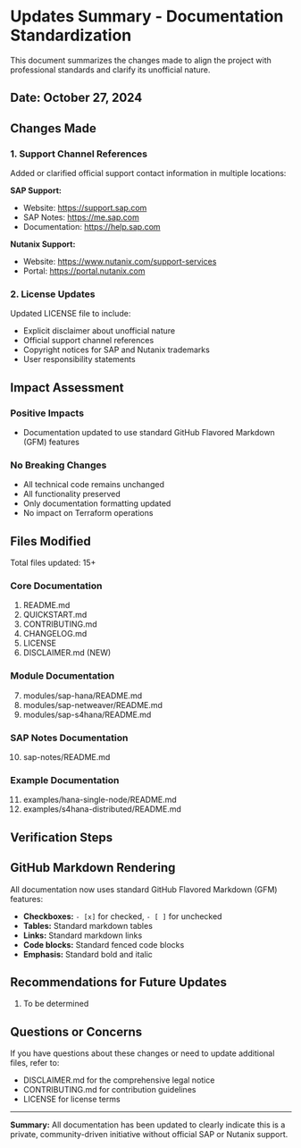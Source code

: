 # Updates Summary - Documentation Standardization

This document summarizes the changes made to align the project with professional standards and clarify its unofficial nature.

## Date: October 27, 2024

## Changes Made

### 1. Support Channel References

Added or clarified official support contact information in multiple locations:

**SAP Support:**
- Website: https://support.sap.com
- SAP Notes: https://me.sap.com
- Documentation: https://help.sap.com

**Nutanix Support:**
- Website: https://www.nutanix.com/support-services
- Portal: https://portal.nutanix.com

### 2. License Updates

Updated LICENSE file to include:
- Explicit disclaimer about unofficial nature
- Official support channel references
- Copyright notices for SAP and Nutanix trademarks
- User responsibility statements

## Impact Assessment

### Positive Impacts

- Documentation updated to use standard GitHub Flavored Markdown (GFM) features

### No Breaking Changes

- All technical code remains unchanged
- All functionality preserved
- Only documentation formatting updated
- No impact on Terraform operations

## Files Modified

Total files updated: 15+

### Core Documentation
1. README.md
2. QUICKSTART.md
3. CONTRIBUTING.md
4. CHANGELOG.md
5. LICENSE
6. DISCLAIMER.md (NEW)

### Module Documentation
7. modules/sap-hana/README.md
8. modules/sap-netweaver/README.md
9. modules/sap-s4hana/README.md

### SAP Notes Documentation
10. sap-notes/README.md

### Example Documentation
11. examples/hana-single-node/README.md
12. examples/s4hana-distributed/README.md

## Verification Steps

## GitHub Markdown Rendering

All documentation now uses standard GitHub Flavored Markdown (GFM) features:

- **Checkboxes:** `- [x]` for checked, `- [ ]` for unchecked
- **Tables:** Standard markdown tables
- **Links:** Standard markdown links
- **Code blocks:** Standard fenced code blocks
- **Emphasis:** Standard bold and italic

## Recommendations for Future Updates

1. To be determined

## Questions or Concerns

If you have questions about these changes or need to update additional files, refer to:
- DISCLAIMER.md for the comprehensive legal notice
- CONTRIBUTING.md for contribution guidelines
- LICENSE for license terms

---

**Summary:** All documentation has been updated to clearly indicate this is a private, community-driven initiative without official SAP or Nutanix support.

